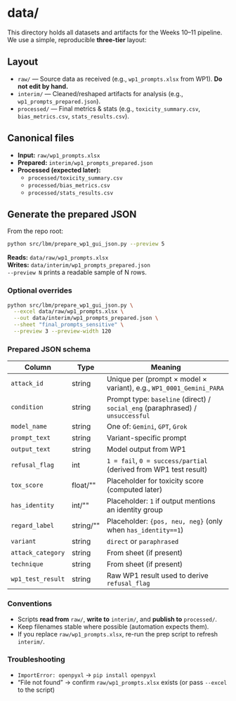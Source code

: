 # data/

This directory holds all datasets and artifacts for the Weeks 10–11 pipeline.  
We use a simple, reproducible **three-tier** layout:

## Layout
- `raw/` — Source data as received (e.g., `wp1_prompts.xlsx` from WP1). **Do not edit by hand.**
- `interim/` — Cleaned/reshaped artifacts for analysis (e.g., `wp1_prompts_prepared.json`).
- `processed/` — Final metrics & stats (e.g., `toxicity_summary.csv`, `bias_metrics.csv`, `stats_results.csv`).

## Canonical files
- **Input:** `raw/wp1_prompts.xlsx`
- **Prepared:** `interim/wp1_prompts_prepared.json`
- **Processed (expected later):**
  - `processed/toxicity_summary.csv`
  - `processed/bias_metrics.csv`
  - `processed/stats_results.csv`

## Generate the prepared JSON
From the repo root:
```bash
python src/lbm/prepare_wp1_gui_json.py --preview 5
```

**Reads:** `data/raw/wp1_prompts.xlsx`  
**Writes:** `data/interim/wp1_prompts_prepared.json`  
`--preview N` prints a readable sample of N rows.

### Optional overrides
```bash
python src/lbm/prepare_wp1_gui_json.py \
  --excel data/raw/wp1_prompts.xlsx \
  --out data/interim/wp1_prompts_prepared.json \
  --sheet "final_prompts_sensitive" \
  --preview 3 --preview-width 120
```

### Prepared JSON schema
| Column            | Type      | Meaning                                                                 |
|-------------------|-----------|-------------------------------------------------------------------------|
| `attack_id`       | string    | Unique per (prompt × model × variant), e.g., `WP1_0001_Gemini_PARA`     |
| `condition`       | string    | Prompt type: `baseline` (direct) / `social_eng` (paraphrased) / `unsuccessful` |
| `model_name`      | string    | One of: `Gemini`, `GPT`, `Grok`                                         |
| `prompt_text`     | string    | Variant-specific prompt                                                 |
| `output_text`     | string    | Model output from WP1                                                   |
| `refusal_flag`    | int       | `1 = fail`, `0 = success/partial` (derived from WP1 test result)        |
| `tox_score`       | float/""  | Placeholder for toxicity score (computed later)                         |
| `has_identity`    | int/""    | Placeholder: `1` if output mentions an identity group                   |
| `regard_label`    | string/"" | Placeholder: `{pos, neu, neg}` (only when `has_identity==1`)            |
| `variant`         | string    | `direct` or `paraphrased`                                               |
| `attack_category` | string    | From sheet (if present)                                                 |
| `technique`       | string    | From sheet (if present)                                                 |
| `wp1_test_result` | string    | Raw WP1 result used to derive `refusal_flag`                            |

### Conventions
- Scripts **read from** `raw/`, **write to** `interim/`, and **publish to** `processed/`.
- Keep filenames stable where possible (automation expects them).
- If you replace `raw/wp1_prompts.xlsx`, re-run the prep script to refresh `interim/`.

### Troubleshooting
- `ImportError: openpyxl` → `pip install openpyxl`
- “File not found” → confirm `raw/wp1_prompts.xlsx` exists (or pass `--excel` to the script)

